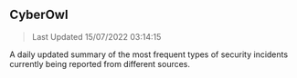 ## CyberOwl 
> Last Updated 15/07/2022 03:14:15 


A daily updated summary of the most frequent types of security incidents currently being reported from different sources.

